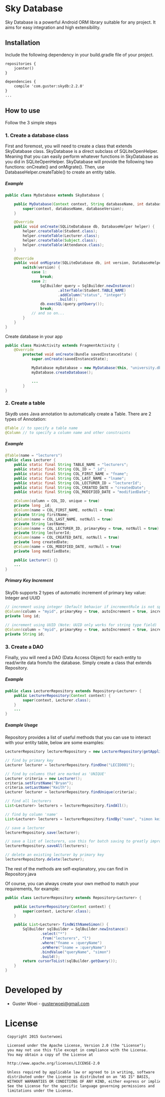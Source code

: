 # Sky Database
Sky Database is a powerful Android ORM library suitable for any project. It aims for easy
integration and high extensibility.

## Installation
Include the following dependency in your build.gradle file of your project.
```xml
repositories {
    jcenter()
}

dependencies {
    compile 'com.guster:skydb:2.2.0'
}
...
```

## How to use
Follow the 3 simple steps

### 1. Create a database class
First and foremost, you will need to create a class that extends SkyDatabase class.
SkyDatabase is a direct subclass of SQLiteOpenHelper. Meaning that you can easily perform
whatever functions in SkyDatabase as you did in SQLiteOpenHelper.
SkyDatabase will provide the following two functions: onCreate() and onMigrate().
Then, use DatabaseHelper.createTable() to create an entity table.

##### Example

```java
public class MyDatabase extends SkyDatabase {

    public MyDatabase(Context context, String databaseName, int databaseVersion) {
        super(context, databaseName, databaseVersion);
    }

    @Override
    public void onCreate(SQLiteDatabase db, DatabaseHelper helper) {
        helper.createTable(Student.class);
        helper.createTable(Lecturer.class);
        helper.createTable(Subject.class);
        helper.createTable(Attendance.class);
    }

    @Override
    public void onMigrate(SQLiteDatabase db, int version, DatabaseHelper helper) {
        switch(version) {
            case 1:
                break;
            case 2:
                SqlBuilder query = SqlBuilder.newInstance()
                        .alterTable(Student.TABLE_NAME)
                        .addColumn("status", "integer")
                        .build();
                db.execSQL(query.getQuery());
                break;
            // and so on...
        }
    }
}
```
Create database in your app

```java
public class MainActivity extends FragmentActivity {
    @Override
        protected void onCreate(Bundle savedInstanceState) {
            super.onCreate(savedInstanceState);

            MyDatabase myDatabase = new MyDatabase(this, "university.db", 1);
            myDatabase.createDatabase();

            ...
        }
}
```

### 2. Create a table
Skydb uses Java annotation to automatically create a Table. There are 2 types of Annotation:

```java
@Table // to specify a table name
@Column // to specify a column name and other constraints
```

##### Example

```java
@Table(name = "lecturers")
public class Lecturer {
    public static final String TABLE_NAME = "lecturers";
    public static final String COL_ID = "_id";
    public static final String COL_FIRST_NAME = "fname";
    public static final String COL_LAST_NAME = "lname";
    public static final String COL_LECTURER_ID = "lecturerId";
    public static final String COL_CREATED_DATE = "createdDate";
    public static final String COL_MODIFIED_DATE = "modifiedDate";

    @Column(column = COL_ID, unique = true)
    private long _id;
    @Column(name = COL_FIRST_NAME, notNull = true)
    private String firstName;
    @Column(name = COL_LAST_NAME, notNull = true)
    private String lastName;
    @Column(name = COL_LECTURER_ID, primaryKey = true, notNull = true)
    private String lecturerId;
    @Column(name = COL_CREATED_DATE, notNull = true)
    private long createdDate;
    @Column(name = COL_MODIFIED_DATE, notNull = true)
    private long modifiedDate;

    public Lecturer() {}
    ...
}
```

##### Primary Key Increment
SkyDb supports 2 types of automatic increment of primary key value: Integer and UUID

```java
// increment using integer (Default behavior if incrementRule is not specified)
@Column(column = "myid", primaryKey = true, autoIncrement = true, incrementRule = RULE.INTEGER)
private long id;
```

```java
// increment using UUID (Note: UUID only works for string type field)
@Column(column = "myid", primaryKey = true, autoIncrement = true, incrementRule = RULE.UUID)
private String id;
```

### 3. Create a DAO
Finally, you will need a DAO (Data Access Object) for each entity to read/write data from/to the database.
Simply create a class that extends Repository.
##### Example

```java
public class LecturerRepository extends Repository<Lecturer> {
    public LecturerRepository(Context context) {
        super(context, Lecturer.class);
    }
    ...
}
```

##### Example Usage
Repository provides a list of useful methods that you can use to interact with your entity table,
below are some examples:

```java
LecturerRepository lecturerRepository = new LecturerRepository(getApplicationContext());

// find by primary key
Lecturer lecturer = lecturerRepository.findOne("LECID001");

// find by columns that are marked as 'UNIQUE'
Lecturer criteria = new Lecturer();
criteria.setFirstName("Bryan");
criteria.setLastName("Keith");
Lecturer lecturer = lecturerRepository.findUnique(criteria);

// find all lecturers
List<Lecturer> lecturers = lecturerRepository.findAll();

// find by column 'name'
List<Lecturer> lecturers = lecturerRepository.findBy("name", "simon keith");

// save a lecturer
lecturerRepository.save(lecturer);

// save a list of lecturers, use this for batch saving to greatly improve the speed and performance
lecturerRepository.saveAll(lecturers);

// delete an existing lecturer by primary key
lecturerRepository.delete(lecturer);
```
The rest of the methods are self-explanatory, you can find in Repository.java

Of course, you can always create your own method to match your requirements, for example:

```java
public class LecturerRepository extends Repository<Lecturer> {

    public LecturerRepository(Context context) {
        super(context, Lecturer.class);
    }

    public List<Lecturer> findWithNameSimon() {
        SqlBuilder sqlBuilder = SqlBuilder.newInstance()
                .select("*")
                .from("lecturers", "l")
                .where("fname = :queryName")
                .orWhere("lname = :queryName")
                .bindValue("queryName", "simon")
                .build();
        return cursorToList(sqlBuilder.getQuery());
    }
}
```

# Developed by
* Guster Woei - <gusterwoei@gmail.com>

# License
```xml
 Copyright 2015 Gusterwoei

 Licensed under the Apache License, Version 2.0 (the "License");
 you may not use this file except in compliance with the License.
 You may obtain a copy of the License at

 http://www.apache.org/licenses/LICENSE-2.0

 Unless required by applicable law or agreed to in writing, software
 distributed under the License is distributed on an "AS IS" BASIS,
 WITHOUT WARRANTIES OR CONDITIONS OF ANY KIND, either express or implied.
 See the License for the specific language governing permissions and
 limitations under the License.
```
